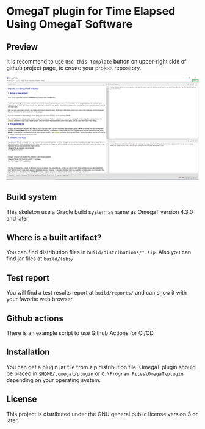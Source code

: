 # OmegaT plugin for Time Elapsed Using OmegaT Software

## Preview

It is recommend to use `Use this template` button on upper-right side of github project page,
to create your project repository.

![](https://github.com/vaish3496/TimeElapsed-OmegaT-Plugin/blob/master/screenshots/SS1.PNG)

## Build system

This skeleton use a Gradle build system as same as OmegaT version 4.3.0 and later.

## Where is a built artifact?

You can find distribution files in `build/distributions/*.zip`.
Also you can find jar files at `build/libs/`

## Test report

You will find a test results report at `build/reports/` and can show it with your favorite web browser.

## Github actions

There is an example script to use Github Actions for CI/CD.

## Installation

You can get a plugin jar file from zip distribution file.
OmegaT plugin should be placed in `$HOME/.omegat/plugin` or `C:\Program Files\OmegaT\plugin`
depending on your operating system.

## License

This project is distributed under the GNU general public license version 3 or later.
